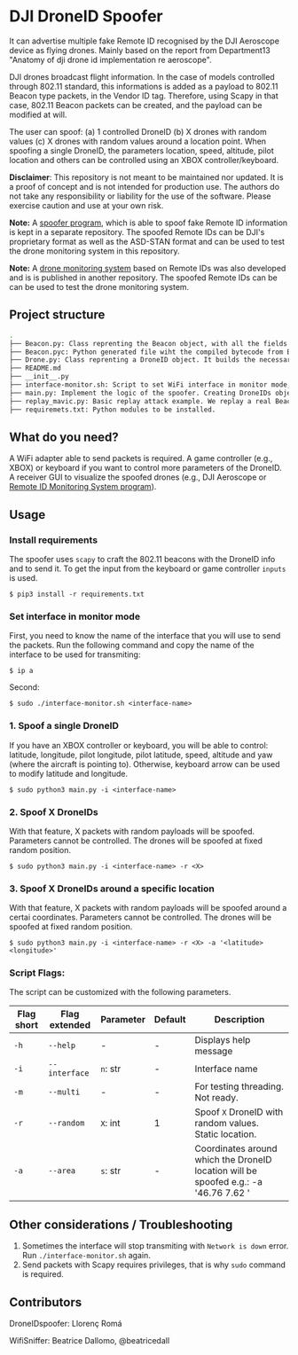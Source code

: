 # DJI DroneID Spoofer
It can advertise multiple fake Remote ID recognised by the DJI Aeroscope device as flying drones. Mainly based on the report from Department13 "Anatomy of dji drone id implementation re aeroscope". 

DJI drones broadcast flight information. In the case of models controlled through 802.11 standard, this informations is added as a payload to 802.11 Beacon type 
packets, in the Vendor ID tag. Therefore, using Scapy in that case, 802.11 Beacon packets can be created, and the payload can be modified at will.


The user can spoof: (a) 1 controlled DroneID (b) X drones with random values  (c) X drones with random values around a location point. When spoofing a single DroneID, the parameters location, speed, altitude, pilot location and others can be controlled using an XBOX controller/keyboard.

**Disclaimer**: This repository is not meant to be maintained nor updated. It is a proof of concept and is not intended for production use. The authors do not take any responsibility or liability for the use of the software. Please exercise caution and use at your own risk.

**Note:** A [spoofer program](https://github.com/cyber-defence-campus/droneRemoteID_spoofer),  which is able to spoof fake Remote ID information is kept in a separate repository. The spoofed Remote IDs can be DJI's proprietary format as well as the ASD-STAN format and can be used to test the drone monitoring system in this repository.

**Note:** A [drone monitoring system](https://github.com/cyber-defence-campus/RemoteIDReceiver) based on Remote IDs was also developed and is is published in another repository. The spoofed Remote IDs can be  can be used to test the drone monitoring system.

## Project structure
```bash
.
├── Beacon.py: Class reprenting the Beacon object, with all the fields according to 802.11. It builds a Beacon with Scapy
├── Beacon.pyc: Python generated file wiht the compiled bytecode from Beacon.py
├── Drone.py: Class reprenting a DroneID object. It builds the necessary DroneID fields according to the DJI format
├── README.md
├── __init__.py
├── interface-monitor.sh: Script to set WiFi interface in monitor mode, which is necessary to send/receive all wifi traffic.
├── main.py: Implement the logic of the spoofer. Creating DroneIDs objects from Drone class, creating Beacons associated to the DroneIDs, generating the whole 802.11 packet and transmiting them in a loop.
├── replay_mavic.py: Basic replay attack example. We replay a real Beacon captured (with Wireshark) from a DJI Mavic drone. 
├── requiremets.txt: Python modules to be installed.
```

## What do you need?
A WiFi adapter able to send packets is required.
A game controller (e.g., XBOX) or keyboard if you want to control more parameters of the DroneID.
A receiver GUI to visualize the spoofed drones (e.g., DJI Aeroscope or [Remote ID Monitoring System program](https://github.com/cyber-defence-campus/RemoteIDReceiver)).


## Usage

### Install requirements
The spoofer uses `scapy` to craft the 802.11 beacons with the DroneID info and to send it. To get the input from the keyboard or game controller `inputs` is used.

`$ pip3 install -r requirements.txt` 


### Set interface in monitor mode
First, you need to know the name of the interface that you will use to send the packets. Run the following command and copy the name of the interface to be used for transmiting:

`$ ip a` 

Second: 

`$ sudo ./interface-monitor.sh <interface-name>`

### 1. Spoof a single DroneID
If you have an XBOX controller or keyboard, you will be able to control: latitude, longitude, pilot longitude, pilot latitude, speed, altitude and yaw (where the aircraft is pointing to).
Otherwise, keyboard arrow can be used to modify latitude and longitude.

`$ sudo python3 main.py -i <interface-name> `



### 2. Spoof X DroneIDs
With that feature, X packets with random payloads will be spoofed. Parameters cannot be controlled. The drones will be spoofed at fixed random position.

`$ sudo python3 main.py -i <interface-name> -r <X>`

### 3. Spoof X DroneIDs around a specific location
With that feature, X packets with random payloads will be spoofed around a certai coordinates. Parameters cannot be controlled. The drones will be spoofed at fixed random position.

`$ sudo python3 main.py -i <interface-name> -r <X> -a '<latitude> <longitude>'`

### Script Flags:

The script can be customized with the following parameters.

| Flag short | Flag extended | Parameter                  | Default                                           | Description                                    |
|------------|---------------|----------------------------|---------------------------------------------------|------------------------------------------------|
| `-h`       | `--help`      | -                          | -                                                 | Displays help message                          |
| `-i`       | `--interface` | `n`: str                   | -                                   | Interface name                                 |
| `-m`       | `--multi`    | -                          | -                                                 | For testing threading. Not ready.       |
| `-r`       | `--random`    | `X`: int                   | 1                                                 | Spoof `X` DroneID with random values. Static location.       |
| `-a`       | `--area`   | `s`: str                   | -                                                 | Coordinates around which the DroneID location will be spoofed e.g.: -a '46.76 7.62 '                 |


## Other considerations / Troubleshooting
1. Sometimes the interface will stop transmiting with `Network is down` error. Run `./interface-monitor.sh` again.
2. Send packets with Scapy requires privileges, that is why `sudo` command is required.

## Contributors
DroneIDspoofer:  Llorenç Romá

WifiSniffer:     Beatrice Dallomo, @beatricedall
